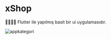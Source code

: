 # xShop

 🎨👨🏼‍💻 Flutter ile yapılmış basit bir ui uygulamasıdır.


![appkategori](https://user-images.githubusercontent.com/14349761/135733777-9ac5d6f5-a770-44c0-a892-7fc83bb289f8.png)
